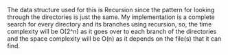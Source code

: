 The data structure used for this is Recursion since the pattern for looking through the directories is just the same. My implementation is a complete search for every directory and its branches using recursion, so, the time complexity will be O(2^n) as it goes over to each branch of the directories and the space complexity will be O(n) as it depends on the file(s) that it can find.